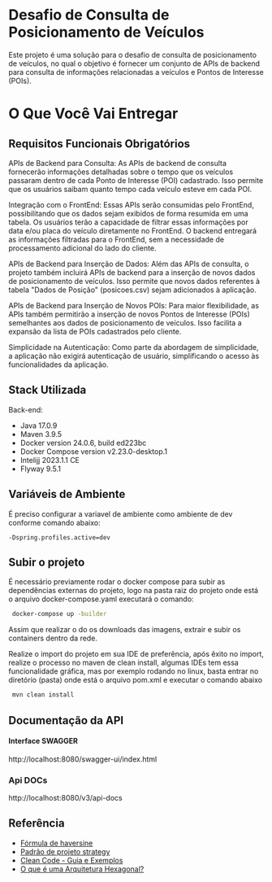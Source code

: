 
# Desafio de Consulta de Posicionamento de Veículos

Este projeto é uma solução para o desafio de consulta de posicionamento de veículos, no qual o objetivo é fornecer um conjunto de APIs de backend para consulta de informações relacionadas a veículos e Pontos de Interesse (POIs).

# O Que Você Vai Entregar

## Requisitos Funcionais Obrigatórios

APIs de Backend para Consulta: As APIs de backend de consulta fornecerão informações detalhadas sobre o tempo que os veículos passaram dentro de cada Ponto de Interesse (POI) cadastrado. Isso permite que os usuários saibam quanto tempo cada veículo esteve em cada POI.

Integração com o FrontEnd: Essas APIs serão consumidas pelo FrontEnd, possibilitando que os dados sejam exibidos de forma resumida em uma tabela. Os usuários terão a capacidade de filtrar essas informações por data e/ou placa do veículo diretamente no FrontEnd. O backend entregará as informações filtradas para o FrontEnd, sem a necessidade de processamento adicional do lado do cliente.

APIs de Backend para Inserção de Dados: Além das APIs de consulta, o projeto também incluirá APIs de backend para a inserção de novos dados de posicionamento de veículos. Isso permite que novos dados referentes à tabela "Dados de Posição" (posicoes.csv) sejam adicionados à aplicação.

APIs de Backend para Inserção de Novos POIs: Para maior flexibilidade, as APIs também permitirão a inserção de novos Pontos de Interesse (POIs) semelhantes aos dados de posicionamento de veículos. Isso facilita a expansão da lista de POIs cadastrados pelo cliente.

Simplicidade na Autenticação: Como parte da abordagem de simplicidade, a aplicação não exigirá autenticação de usuário, simplificando o acesso às funcionalidades da aplicação.




## Stack Utilizada

Back-end:
* Java 17.0.9
* Maven 3.9.5
* Docker version 24.0.6, build ed223bc
* Docker Compose version v2.23.0-desktop.1
* Intelijj 2023.1.1 CE
* Flyway 9.5.1
## Variáveis de Ambiente

É preciso configurar a variavel de ambiente como ambiente de dev conforme comando abaixo:

`-Dspring.profiles.active=dev`
## Subir o projeto

É necessário previamente rodar o docker compose para subir as dependências externas do projeto, logo na pasta raiz do projeto onde está o arquivo docker-compose.yaml executará o comando:
````bash 
 docker-compose up -builder
```` 
Assim que realizar o do os downloads das imagens, extrair e subir os containers dentro da rede.

Realize o import do projeto em sua IDE de preferência, após êxito no import, realize o processo no maven de clean install, algumas IDEs tem essa funcionalidade gráfica, mas por exemplo rodando no linux, basta entrar no diretório (pasta) onde está o arquivo pom.xml e executar o comando abaixo

```bash 
 mvn clean install 
``` 

## Documentação da API

#### Interface SWAGGER

http://localhost:8080/swagger-ui/index.html

### Api DOCs

http://localhost:8080/v3/api-docs


## Referência

- [Fórmula de haversine](https://pt.wikipedia.org/wiki/F%C3%B3rmula_de_Haversine)
- [Padrão de projeto strategy](https://refactoring.guru/pt-br/design-patterns/strategy)
- [Clean Code - Guia e Exemplos](https://dev.to/andrebaltieri/clean-code-guia-e-exemplos-1nd0)
- [O que é uma Arquitetura Hexagonal?](https://engsoftmoderna.info/artigos/arquitetura-hexagonal.html)

